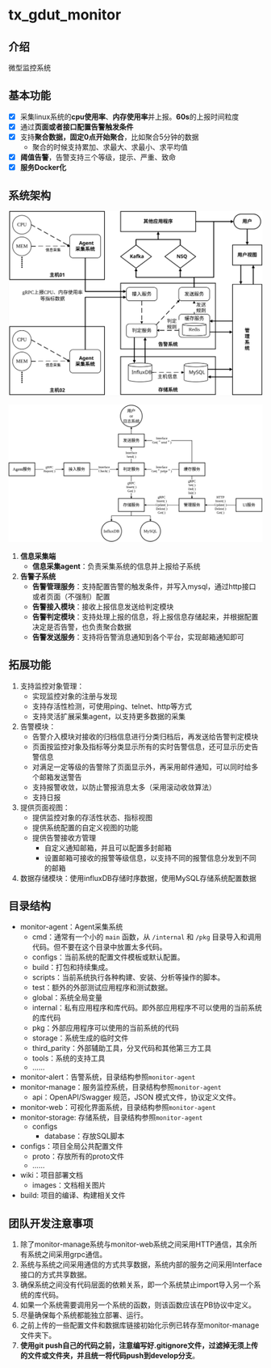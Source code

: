 # tx_gdut_monitor

## 介绍
微型监控系统

## 基本功能
- [x] 采集linux系统的**cpu使用率**、**内存使用率**并上报。**60s**的上报时间粒度 
- [x] 通过**页面或者接口配置告警触发条件**
- [x] 支持**聚合数据，固定0点开始聚合**，比如聚合5分钟的数据
    * 聚合的时候支持累加、求最大、求最小、求平均值
- [x] **阈值告警**，告警支持三个等级，提示、严重、致命
- [x] **服务Docker化**

## 系统架构

[//]: # (![项目架构]&#40;wiki/images/article.jpg&#41;)

![系统架构](wiki/images/article.svg "系统架构")

![API接口设计概要](wiki/images/flow.svg "API接口设计概要")

1. **信息采集端**
    * **信息采集agent**：负责采集系统的信息并上报给子系统
2. **告警子系统**
    * **告警管理服务**：支持配置告警的触发条件，并写入mysql，通过http接口或者页面（不强制）配置
    * **告警接入模块**：接收上报信息发送给判定模块
    * **告警判定模块**：支持处理上报的信息，将上报信息存储起来，并根据配置决定是否告警，也负责聚合数据
    * **告警发送服务**：支持将告警消息通知到各个平台，实现邮箱通知即可

## 拓展功能
1. 支持监控对象管理：
    * 实现监控对象的注册与发现
    * 支持存活性检测，可使用ping、telnet、http等方式
    * 支持灵活扩展采集agent，以支持更多数据的采集
2. 告警模块：
    * 告警介入模块对接收的归档信息进行分类归档后，再发送给告警判定模块
    * 页面按监控对象及指标等分类显示所有的实时告警信息，还可显示历史告警信息
    * 对满足一定等级的告警除了页面显示外，再采用邮件通知，可以同时给多个邮箱发送警告
    * 支持报警收敛，以防止警报消息太多（采用滚动收敛算法）
    * 支持日报
3. 提供页面视图：
    * 提供监控对象的存活性状态、指标视图
    * 提供系统配置的自定义视图的功能
    * 提供告警接收方管理
        * 自定义通知邮箱，并且可以配置多封邮箱
        * 设置邮箱可接收的报警等级信息，以支持不同的报警信息分发到不同的邮箱
4. 数据存储模块：使用influxDB存储时序数据，使用MySQL存储系统配置数据

## 目录结构
* monitor-agent：Agent采集系统
    * cmd：通常有一个小的 `main` 函数，从 `/internal` 和 `/pkg` 目录导入和调用代码。但不要在这个目录中放置太多代码。
    * configs：当前系统的配置文件模板或默认配置。
    * build：打包和持续集成。
    * scripts：当前系统执行各种构建、安装、分析等操作的脚本。
    * test：额外的外部测试应用程序和测试数据。
    * global：系统全局变量
    * internal：私有应用程序和库代码。即外部应用程序不可以使用的当前系统的库代码
    * pkg：外部应用程序可以使用的当前系统的代码
    * storage：系统生成的临时文件
    * third_parity：外部辅助工具，分叉代码和其他第三方工具
    * tools：系统的支持工具
    * ……
* monitor-alert：告警系统，目录结构参照`monitor-agent`
* monitor-manage：服务监控系统，目录结构参照`monitor-agent`
    * api：OpenAPI/Swagger 规范，JSON 模式文件，协议定义文件。
* monitor-web：可视化界面系统，目录结构参照`monitor-agent`
* monitor-storage: 存储系统，目录结构参照`monitor-agent`
    * configs
        * database：存放SQL脚本
* configs：项目全局公共配置文件
    * proto：存放所有的proto文件
    * ……
* wiki：项目部署文档
    * images：文档相关图片
* build: 项目的编译、构建相关文件

## 团队开发注意事项
1. 除了monitor-manage系统与monitor-web系统之间采用HTTP通信，其余所有系统之间采用grpc通信。
2. 系统与系统之间采用通信的方式共享数据，系统内部的服务之间采用Interface接口的方式共享数据。
3. 确保系统之间没有代码层面的依赖关系，即一个系统禁止import导入另一个系统的库代码。
4. 如果一个系统需要调用另一个系统的函数，则该函数应该在PB协议中定义。
5. 尽量确保每个系统都能独立部署、运行。
6. 之前上传的一些配置文件和数据库链接初始化示例已转存至monitor-manage文件夹下。
7. **使用git push自己的代码之前，注意编写好.gitignore文件，过滤掉无须上传的文件或文件夹，并且统一将代码push到develop分支**。